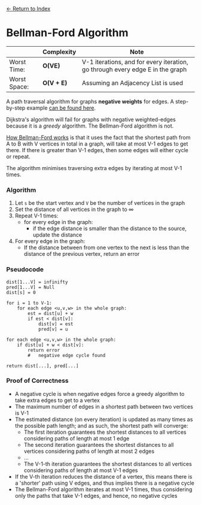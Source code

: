 [← Return to Index](https://github.com/cjmlgrto/fit2004-notes)

# Bellman-Ford Algorithm

|             | Complexity              | Note |  
|---          |---                      |---   |
| Worst Time: | **O(VE)**    | V-1 iterations, and for every iteration, go through every edge E in the graph  |
| Worst Space:  | **O(V + E)**  | Assuming an Adjacency List is used

A path traversal algorithm for graphs **negative weights** for edges. A step-by-step example [can be found here](https://www.youtube.com/watch?v=obWXjtg0L64).

Dijkstra's algorithm will fail for graphs with negative weighted-edges because it is a _greedy_ algorithm. The Bellman-Ford algorithm is not.

[How Bellman-Ford works](https://www.youtube.com/watch?v=9PHkk0UavIM) is that it uses the fact that the shortest path from A to B with V vertices in total in a graph, will take at most V-1 edges to get there. If there is greater than V-1 edges, then some edges will either cycle or repeat.

The algorithm minimises traversing extra edges by iterating at most V-1 times.

### Algorithm

1. Let `s` be the start vertex and `V` be the number of vertices in the graph
2. Set the distance of all vertices in the graph to ∞
3. Repeat V-1 times:
	- for every edge in the graph:
		- if the edge distance is smaller than the distance to the source, update the distance
4. For every edge in the graph:
	- If the distance between from one vertex to the next is less than the distance of the previous vertex, return an error

### Pseudocode

```
dist[1...V] = infinifty
pred[1...V] = Null
dist[s] = 0

for i = 1 to V-1:
	for each edge <u,v,w> in the whole graph:
		est = dist[u] + w
		if est < dist[v]:
			dist[v] = est
			pred[v] = u

for each edge <u,v,w> in the whole graph:
	if dist[u] + w < dist[v]:
		return error
		#	negative edge cycle found

return dist[...], pred[...]
```

### Proof of Correctness

- A negative cycle is when negative edges force a greedy algorithm to take extra edges to get to a vertex
- The maximum number of edges in a shortest path between two vertices is V-1
- The estimated distance (on every iteration) is updated as many times as the possible path length; and as such, the shortest path will converge:
	- The first iteration guarantees the shortest distances to all vertices considering paths of length at most 1 edge
	- The second iteration guarantees the shortest distances to all vertices considering paths of length at most 2 edges
	- ...
	- The V-1-th iteration guarantees the shortest distances to all vertices considering paths of length at most V-1 edges
- If the V-th iteration reduces the distance of a vertex, this means there is a 'shorter' path using V edges, and thus implies there is a negative cycle
- The Bellman-Ford algorithm iterates at most V-1 times, thus considering only the paths that take V-1 edges, and hence, no negative cycles